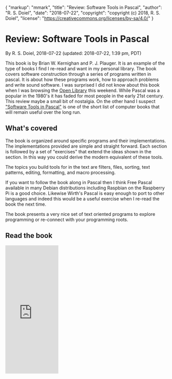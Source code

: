 {
    "markup": "mmark",
    "title": "Review: Software Tools in Pascal",
    "author": "R. S. Doiel",
    "date": "2018-07-22",
    "copyright": "copyright (c) 2018, R. S. Doiel",
    "license": "https://creativecommons.org/licenses/by-sa/4.0/"
}


# Review: Software Tools in Pascal

By R. S. Doiel, 2018-07-22
(updated: 2018-07-22, 1:39 pm, PDT)


This book is by Brian W. Kernighan and P. J. Plauger. It is an
example of the type of books I find I re-read and want in my
personal library. The book covers software construction through 
a series of programs written in pascal. It is about how these 
programs work, how to approach problems and write sound software.
I was surprised I did not know about this book when I was browsing 
the [Open Library](https://openlibrary.org) this weekend.  While 
Pascal was a popular in the 1980's it has faded for most people in the 
early 21st century.  This review maybe a small bit of nostalgia. 
On the other hand I suspect 
["Software Tools in Pascal"](https://openlibrary.org/books/OL4258115M/Software_tools_in_Pascal)
is one of the short list of computer books that will remain useful
over the long run.


## What's covered

The book is organized around specific programs and their implementations.
The implementations provided are simple and straight forward. Each
section is followed by a set of "exercises" that extend the ideas
shown in the section. In this way you could derive the modern equivalent
of these tools.

The topics you build tools for in the text are
filters, files, sorting, text patterns, editing, formatting, 
and macro processing.

If you want to follow the book along in Pascal then I think Free Pascal
available in many Debian distributions including Raspbian on the Raspberry
Pi is a good choice.  Likewise Wirth's Pascal is easy enough to port
to other languages and indeed this would be a useful exercise when I
re-read the book the next time.

The book presents a very nice set of text oriented programs to explore
programming or re-connect with your programming roots.

## Read the book

<iframe width="165" frameBorder="0" height="400" src="https://openlibrary.org/books/OL4258115M/Software_tools_in_Pascal/widget"></iframe>
